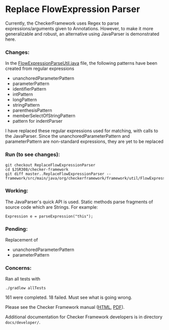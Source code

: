 # Replace FlowExpression Parser
Currently, the CheckerFramework uses Regex to parse expressions/arguments given to Annotations. However, to make it more generalizable and robust, an alternative using JavaParser is demonstrated here.

### Changes:
In the [FlowExpressionParseUtil.java](https://github.com/KankshaZ/checker-framework/blob/ReplaceFlowExpressionParser/framework/src/main/java/org/checkerframework/framework/util/FlowExpressionParseUtil.java) file, the following patterns have been created from regular expressions
- unanchoredParameterPattern
- parameterPattern
- identifierPattern
- intPattern
- longPattern
- stringPattern
- parenthesisPattern
- memberSelectOfStringPattern
- pattern for indentParser

I have replaced these regular expressions used for matching, with calls to the JavaParser. 
Since the unanchoredParameterPattern and parameterPattern are non-standard expressions, they are yet to be replaced

### Run (to see changes):

    git checkout ReplaceFlowExpressionParser
    cd $JSR308/checker-framework
    git diff master..ReplaceFlowExpressionParser -- framework/src/main/java/org/checkerframework/framework/util/FlowExpressionParseUtil.java


### Working:
The JavaParser's quick API is used. Static methods parse fragments of source code which are Strings. For example:

    Expression e = parseExpression("this");


### Pending:
Replacement of
- unanchoredParameterPattern
- parameterPattern

### Concerns:
Ran all tests with 

    ./gradlew allTests 

161 were completed. 18 failed.
Must see what is going wrong.



Please see the Checker Framework manual ([HTML](https://checkerframework.org/manual/), [PDF](https://checkerframework.org/manual/checker-framework-manual.pdf)).

Additional documentation for Checker Framework developers
is in directory `docs/developer/`.
